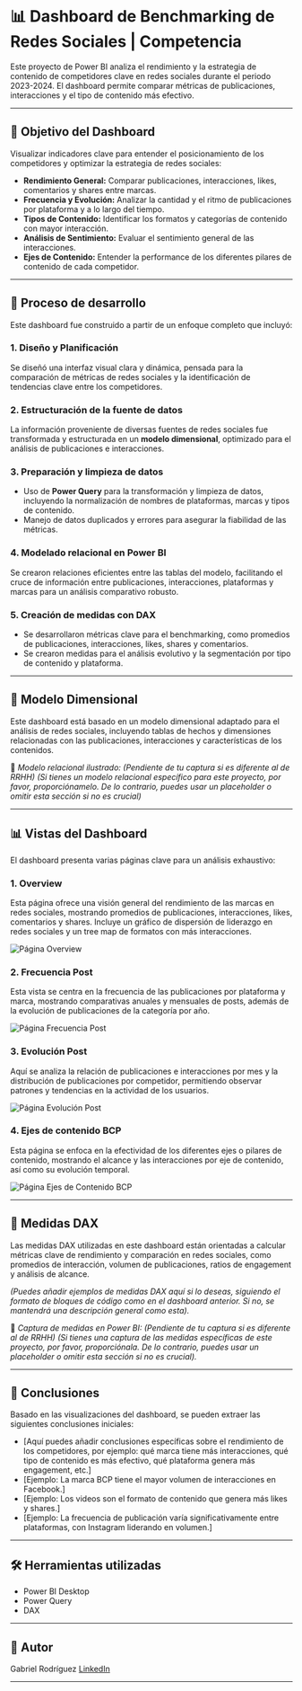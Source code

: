 # 📊 Dashboard de Benchmarking de Redes Sociales | Competencia

Este proyecto de Power BI analiza el rendimiento y la estrategia de contenido de competidores clave en redes sociales durante el periodo 2023-2024. El dashboard permite comparar métricas de publicaciones, interacciones y el tipo de contenido más efectivo.

---

## 🎯 Objetivo del Dashboard

Visualizar indicadores clave para entender el posicionamiento de los competidores y optimizar la estrategia de redes sociales:

-   **Rendimiento General:** Comparar publicaciones, interacciones, likes, comentarios y shares entre marcas.
-   **Frecuencia y Evolución:** Analizar la cantidad y el ritmo de publicaciones por plataforma y a lo largo del tiempo.
-   **Tipos de Contenido:** Identificar los formatos y categorías de contenido con mayor interacción.
-   **Análisis de Sentimiento:** Evaluar el sentimiento general de las interacciones.
-   **Ejes de Contenido:** Entender la performance de los diferentes pilares de contenido de cada competidor.

---

## 🧪 Proceso de desarrollo

Este dashboard fue construido a partir de un enfoque completo que incluyó:

### 1. Diseño y Planificación
Se diseñó una interfaz visual clara y dinámica, pensada para la comparación de métricas de redes sociales y la identificación de tendencias clave entre los competidores.

### 2. Estructuración de la fuente de datos
La información proveniente de diversas fuentes de redes sociales fue transformada y estructurada en un **modelo dimensional**, optimizado para el análisis de publicaciones e interacciones.

### 3. Preparación y limpieza de datos
-   Uso de **Power Query** para la transformación y limpieza de datos, incluyendo la normalización de nombres de plataformas, marcas y tipos de contenido.
-   Manejo de datos duplicados y errores para asegurar la fiabilidad de las métricas.

### 4. Modelado relacional en Power BI
Se crearon relaciones eficientes entre las tablas del modelo, facilitando el cruce de información entre publicaciones, interacciones, plataformas y marcas para un análisis comparativo robusto.

### 5. Creación de medidas con DAX
-   Se desarrollaron métricas clave para el benchmarking, como promedios de publicaciones, interacciones, likes, shares y comentarios.
-   Se crearon medidas para el análisis evolutivo y la segmentación por tipo de contenido y plataforma.

---

## 🧱 Modelo Dimensional

Este dashboard está basado en un modelo dimensional adaptado para el análisis de redes sociales, incluyendo tablas de hechos y dimensiones relacionadas con las publicaciones, interacciones y características de los contenidos.

📌 *Modelo relacional ilustrado: (Pendiente de tu captura si es diferente al de RRHH)*
*(Si tienes un modelo relacional específico para este proyecto, por favor, proporciónamelo. De lo contrario, puedes usar un placeholder o omitir esta sección si no es crucial)*

---

## 📊 Vistas del Dashboard

El dashboard presenta varias páginas clave para un análisis exhaustivo:

### 1. Overview
Esta página ofrece una visión general del rendimiento de las marcas en redes sociales, mostrando promedios de publicaciones, interacciones, likes, comentarios y shares. Incluye un gráfico de dispersión de liderazgo en redes sociales y un tree map de formatos con más interacciones.

![Página Overview](./pbi_project_bench_bcp_1.png)

### 2. Frecuencia Post
Esta vista se centra en la frecuencia de las publicaciones por plataforma y marca, mostrando comparativas anuales y mensuales de posts, además de la evolución de publicaciones de la categoría por año.

![Página Frecuencia Post](./pbi_project_bench_bcp_2.png)

### 3. Evolución Post
Aquí se analiza la relación de publicaciones e interacciones por mes y la distribución de publicaciones por competidor, permitiendo observar patrones y tendencias en la actividad de los usuarios.

![Página Evolución Post](./pbi_project_bench_bcp_3.png)

### 4. Ejes de contenido BCP
Esta página se enfoca en la efectividad de los diferentes ejes o pilares de contenido, mostrando el alcance y las interacciones por eje de contenido, así como su evolución temporal.

![Página Ejes de Contenido BCP](./pbi_project_bench_bcp_4.png)

---

## 🧠 Medidas DAX

Las medidas DAX utilizadas en este dashboard están orientadas a calcular métricas clave de rendimiento y comparación en redes sociales, como promedios de interacción, volumen de publicaciones, ratios de engagement y análisis de alcance.

*(Puedes añadir ejemplos de medidas DAX aquí si lo deseas, siguiendo el formato de bloques de código como en el dashboard anterior. Si no, se mantendrá una descripción general como esta).*

📌 *Captura de medidas en Power BI: (Pendiente de tu captura si es diferente al de RRHH)*
*(Si tienes una captura de las medidas específicas de este proyecto, por favor, proporciónala. De lo contrario, puedes usar un placeholder o omitir esta sección si no es crucial).*

---

## 🧩 Conclusiones

Basado en las visualizaciones del dashboard, se pueden extraer las siguientes conclusiones iniciales:

-   [Aquí puedes añadir conclusiones específicas sobre el rendimiento de los competidores, por ejemplo: qué marca tiene más interacciones, qué tipo de contenido es más efectivo, qué plataforma genera más engagement, etc.]
-   [Ejemplo: La marca BCP tiene el mayor volumen de interacciones en Facebook.]
-   [Ejemplo: Los videos son el formato de contenido que genera más likes y shares.]
-   [Ejemplo: La frecuencia de publicación varía significativamente entre plataformas, con Instagram liderando en volumen.]

---

## 🛠️ Herramientas utilizadas

-   Power BI Desktop
-   Power Query
-   DAX

---

## 👤 Autor

Gabriel Rodríguez
[LinkedIn](https://www.linkedin.com/in/gabriel-rodr%C3%ADguez-4b4a6216b/)

---
